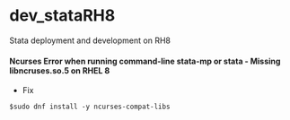 # dev_stataRH8
Stata deployment and development on RH8

#### Ncurses Error when running command-line stata-mp or stata - Missing libncruses.so.5 on RHEL 8
- Fix <br/>
```
$sudo dnf install -y ncurses-compat-libs
```

